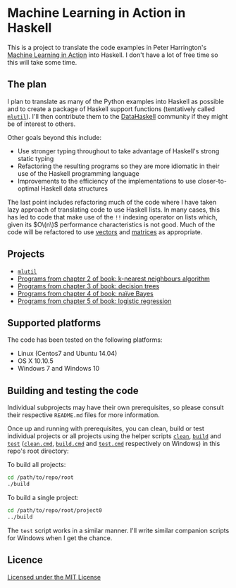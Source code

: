 # Machine Learning in Action in Haskell

This is a project to translate the code examples in Peter Harrington's [Machine Learning in Action][pbharrin] into Haskell. I don't have a lot of free time so this will take some time.

## The plan

I plan to translate as many of the Python examples into Haskell as possible and to create a package of Haskell support functions (tentatively called [`mlutil`][mlutil]). I'll then contribute them to the [DataHaskell][dh] community if they might be of interest to others.

Other goals beyond this include:

* Use stronger typing throughout to take advantage of Haskell's strong static typing
* Refactoring the resulting programs so they are more idiomatic in their use of the Haskell programming language
* Improvements to the efficiency of the implementations to use closer-to-optimal Haskell data structures

The last point includes refactoring much of the code where I have taken lazy approach of translating code to use Haskell lists. In many cases, this has led to code that make use of the `!!` indexing operator on lists which, given its $O\(n\)$ performance characteristics is not good. Much of the code will be refactored to use [vectors][vectorpackage] and [matrices][hmatrixpackage] as appropriate.

## Projects

* [`mlutil`][mlutil]
* [Programs from chapter 2 of book: k-nearest neighbours algorithm][ch02knn]
* [Programs from chapter 3 of book: decision trees][ch03decisiontrees]
* [Programs from chapter 4 of book: na&iuml;ve Bayes][ch04naivebayes]
* [Programs from chapter 5 of book: logistic regression][ch05logisticregression]

## Supported platforms

The code has been tested on the following platforms:

* Linux (Centos7 and Ubuntu 14.04)
* OS X 10.10.5
* Windows 7 and Windows 10

## Building and testing the code

Individual subprojects may have their own prerequisites, so please consult their respective `README.md` files for more information.

Once up and running with prerequisites, you can clean, build or test individual projects or all projects using the helper scripts [`clean`][cleanscript], [`build`][buildscript] and [`test`][testscript] ([`clean.cmd`][cleancmd], [`build.cmd`][buildcmd] and [`test.cmd`][testcmd] respectively on Windows) in this repo's root directory:

To build all projects:

```bash
cd /path/to/repo/root
./build
```

To build a single project:

```bash
cd /path/to/repo/root/project0
../build
```

The `test` script works in a similar manner. I'll write similar companion scripts for Windows when I get the chance.

## Licence

[Licensed under the MIT License][licence]

[buildcmd]: build.cmd
[buildscript]: build
[ch02knn]: ch02-knn/README.md
[ch03decisiontrees]: ch03-decision-trees/README.md
[ch04naivebayes]: ch04-naive-bayes/README.md
[ch05logisticregression]: ch05-logistic-regression/README.md
[cleancmd]: clean.cmd
[cleanscript]: clean
[dh]: https://github.com/datahaskell
[hmatrixpackage]: https://hackage.haskell.org/package/hmatrix
[licence]: LICENSE
[mlutil]: mlutil/README.md
[pbharrin]: https://github.com/pbharrin/machinelearninginaction
[testcmd]: test.cmd
[testscript]: test
[vectorpackage]: https://hackage.haskell.org/package/vector
